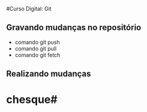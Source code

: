 #Curso Digital: Git

## Gravando mudanças no repositório

* comando git push
* comando git pull
* comando git fetch

## Realizando mudanças

# chesque#
